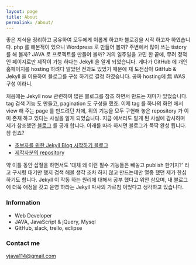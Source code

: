 ```yaml
---
layout: page
title: About
permalink: /about/
---
```



 좋은 지식을 정리하고 공유하여 모두에게 이롭게 하고자 블로깅을 시작 하고자 하였습니다. php 를 해본적이 있으니 Wordpress 로 만들어 볼까? 주변에서 많이 쓰는 tistory 를 해 볼까? JAVA 로 프로젝트를 만들어 볼까? 거의 일주일을 고민 한 끝에, 무려 정적인 페이지로만 제작이 가능 하다는 Jekyll 을 알게 되었습니다.
게다가 GitHub 에 개인 홈페이지를 hosting 하려다 말았던 전과도 있었기 때문에 재 도전삼아 GitHub & Jekyll 을 이용하여 블로그를 구성 하기로 결정 하였습니다. 공짜 hosting에 無 WAS 구성 이라니. 

 처음에는 Jekyll now 관련하여 많은 블로그를 참조 하면서 만드는 재미가 있었습니다. tag 검색 기능 도 만들고, pagination 도 구성을 했죠. 이제 tag 를 하나의 화면 에서 view 해 주는 page 를 만드려던 차에, 위의 기능을 모두 구현해 놓은 repository 가 이미 존재 하고 있다는 사실을 알게 되었습니다. 
지금 에서라도 알게 된 사실에 감사하며 제가 참조했던 [블로그](http://halryang.net/Jekyll-Blogging-For-Beginners/) 를 공개 합니다. 아래를 따라 하시면 블로그가 뚝딱 완성 됩니다. 참 쉽죠?
- [초보자를 위한 Jekyll Blog 시작하기 블로그](http://halryang.net/Jekyll-Blogging-For-Beginners/)
- [제작자분의 repository](https://github.com/easyjekyll/easyjekyll.github.io)




 약 이틀 동안 삽질을 하면서도 '대체 왜 이런 필수 기능들은 빼놓고 publish 한거지?' 라고 구시렁 대기만 했지 검색 해볼 생각 조차 하지 않고 만드는데만 열중 했던 제가 한심 하기도 합니다. Jekyll 이 작동 하는 원리에 대해서 공부 했다고 위안 삼으며, 내 블로그에 더욱 애정을 갖고 운영 하라는 Jekyll 박사의 가르침 이었다고 생각하고 있습니다.



### Information

- Web Developer
- JAVA, JavaScript & jQuery, Mysql
- GitHub, slack, trello, eclipse





### Contact me

[vjava114@gmail.com](mailto:vjava114@gmail.com)
